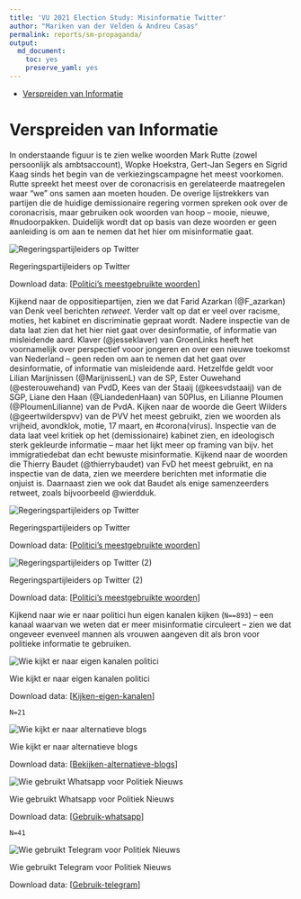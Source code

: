 ```yaml
---
title: 'VU 2021 Election Study: Misinformatie Twitter'
author: "Mariken van der Velden & Andreu Casas"
permalink: reports/sm-propaganda/
output: 
  md_document:
    toc: yes
    preserve_yaml: yes
---
```


-   [Verspreiden van Informatie](#verspreiden-van-informatie)

Verspreiden van Informatie
==========================

In onderstaande figuur is te zien welke woorden Mark Rutte (zowel
persoonlijk als ambtsaccount), Wopke Hoekstra, Gert-Jan Segers en Sigrid
Kaag sinds het begin van de verkiezingscampagne het meest voorkomen.
Rutte spreekt het meest over de coronacrisis en gerelateerde maatregelen
waar “we” ons samen aan moeten houden. De overige lijstrekkers van
partijen die de huidige demissionaire regering vormen spreken ook over
de coronacrisis, maar gebruiken ook woorden van hoop – mooie, nieuwe,
\#nudoorpakken. Duidelijk wordt dat op basis van deze woorden er geen
aanleiding is om aan te nemen dat het hier om misinformatie gaat.

<img src="sharing on twitter - coalitiepartijen-1.png" alt="Regeringspartijleiders op Twitter"  />
<p class="caption">
Regeringspartijleiders op Twitter
</p>

Download data: \[[Politici’s meestgebruikte
woorden](Politici_s_meestgebruikte_woorden.csv)\]

Kijkend naar de oppositiepartijen, zien we dat Farid Azarkan
(@F\_azarkan) van Denk veel berichten *retweet*. Verder valt op dat er
veel over racisme, moties, het kabinet en discriminatie gepraat wordt.
Nadere inspectie van de data laat zien dat het hier niet gaat over
desinformatie, of informatie van misleidende aard. Klaver (@jesseklaver)
van GroenLinks heeft het voornamelijk over perspectief vooor jongeren en
over een nieuwe toekomst van Nederland – geen reden om aan te nemen dat
het gaat over desinformatie, of informatie van misleidende aard.
Hetzelfde geldt voor Lilian Marijnissen (@MarijnissenL) van de SP, Ester
Ouwehand (@esterouwehand) van PvdD, Kees van der Staaij (@keesvdstaaij)
van de SGP, Liane den Haan (@LiandedenHaan) van 50Plus, en Lilianne
Ploumen (@PloumenLilianne) van de PvdA. Kijken naar de woorde die Geert
Wilders (@geertwilderspvv) van de PVV het meest gebruikt, zien we
woorden als vrijheid, avondklok, motie, 17 maart, en \#corona(virus).
Inspectie van de data laat veel kritiek op het (demissionaire) kabinet
zien, en ideologisch sterk gekleurde informatie – maar het lijkt meer op
framing van bijv. het immigratiedebat dan echt bewuste misinformatie.
Kijkend naar de woorden die Thierry Baudet (@thierrybaudet) van FvD het
meest gebruikt, en na inspectie van de data, zien we meerdere berichten
met informatie die onjuist is. Daarnaast zien we ook dat Baudet als
enige samenzeerders retweet, zoals bijvoorbeeld @wierdduk.

<img src="sharing on twitter - oppositiepartijen-1.png" alt="Regeringspartijleiders op Twitter"  />
<p class="caption">
Regeringspartijleiders op Twitter
</p>

Download data: \[[Politici’s meestgebruikte
woorden](Politici_s_meestgebruikte_woorden.csv)\]

<img src="sharing on twitter - oppositiepartijen2-1.png" alt="Regeringspartijleiders op Twitter (2)"  />
<p class="caption">
Regeringspartijleiders op Twitter (2)
</p>

Download data: \[[Politici’s meestgebruikte
woorden](Politici_s_meestgebruikte_woorden.csv)\]

Kijkend naar wie er naar politici hun eigen kanalen kijken (`N==893`) –
een kanaal waarvan we weten dat er meer misinformatie circuleert – zien
we dat ongeveer evenveel mannen als vrouwen aangeven dit als bron voor
politieke informatie te gebruiken.

<img src="kiezers en misinformatie-1.png" alt="Wie kijkt er naar eigen kanalen politici"  />
<p class="caption">
Wie kijkt er naar eigen kanalen politici
</p>

Download data: \[[Kijken-eigen-kanalen](Kijken_eigen_kanalen.csv)\]

`N=21`

<img src="kiezers en misinformatie2-1.png" alt="Wie kijkt er naar alternatieve blogs"  />
<p class="caption">
Wie kijkt er naar alternatieve blogs
</p>

Download data:
\[[Bekijken-alternatieve-blogs](Bekijken_alternatieve_blogs.csv)\]

<img src="kiezers en misinformatie3-1.png" alt="Wie gebruikt Whatsapp voor Politiek Nieuws"  />
<p class="caption">
Wie gebruikt Whatsapp voor Politiek Nieuws
</p>

Download data: \[[Gebruik-whatsapp](Gebruik_whatsapp.csv)\]

`N=41`

<img src="kiezers en misinformatie4-1.png" alt="Wie gebruikt Telegram voor Politiek Nieuws"  />
<p class="caption">
Wie gebruikt Telegram voor Politiek Nieuws
</p>

Download data: \[[Gebruik-telegram](Gebruik_telegram.csv)\]
